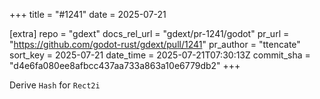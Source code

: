 +++
title = "#1241"
date = 2025-07-21

[extra]
repo = "gdext"
docs_rel_url = "gdext/pr-1241/godot"
pr_url = "https://github.com/godot-rust/gdext/pull/1241"
pr_author = "ttencate"
sort_key = 2025-07-21
date_time = 2025-07-21T07:30:13Z
commit_sha = "d4e6fa080ee8afbcc437aa733a863a10e6779db2"
+++

Derive `Hash` for `Rect2i`
